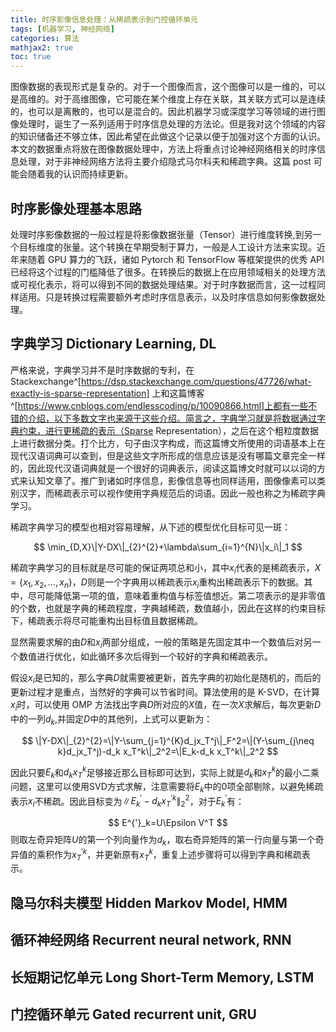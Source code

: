 ```yaml
---
title: 时序影像信息处理：从稀疏表示到门控循环单元
tags: [机器学习, 神经网络]
categories: 算法
mathjax2: true
toc: true
---
```


图像数据的表现形式是复杂的。对于一个图像而言，这个图像可以是一维的，可以是高维的。对于高维图像，它可能在某个维度上存在关联，其关联方式可以是连续的，也可以是离散的，也可以是混合的。因此机器学习或深度学习等领域的进行图像处理时，诞生了一系列适用于时序信息处理的方法论。但是我对这个领域的内容的知识储备还不够立体，因此希望在此做这个记录以便于加强对这个方面的认识。本文的数据重点将放在图像数据处理中，方法上将重点讨论神经网络相关的时序信息处理，对于非神经网络方法将主要介绍隐式马尔科夫和稀疏字典。这篇 post 可能会随着我的认识而持续更新。

<!-- more -->

## 时序影像处理基本思路

处理时序影像数据的一般过程是将影像数据张量（Tensor）进行维度转换,到另一个目标维度的张量。这个转换在早期受制于算力，一般是人工设计方法来实现。近年来随着 GPU 算力的飞跃，诸如 Pytorch 和 TensorFlow 等框架提供的优秀 API 已经将这个过程的门槛降低了很多。在转换后的数据上在应用领域相关的处理方法或可视化表示，将可以得到不同的数据处理结果。对于时序数据而言，这一过程同样适用。只是转换过程需要额外考虑时序信息表示，以及时序信息如何影像数据处理。

## 字典学习 Dictionary Learning, DL

严格来说，字典学习并不是时序数据的专利，在 Stackexchange^[https://dsp.stackexchange.com/questions/47726/what-exactly-is-sparse-representation] 上和这篇博客^[https://www.cnblogs.com/endlesscoding/p/10090866.html]上都有一些不错的介绍，以下多数文字也来源于这些介绍。简言之，字典学习就是将数据通过字典约束，进行更稀疏的表示（Sparse Representation），之后在这个粗粒度数据上进行数据分类。打个比方，句子由汉字构成，而这篇博文所使用的词语基本上在现代汉语词典可以查到，但是这些文字所形成的信息应该是没有哪篇文章完全一样的，因此现代汉语词典就是一个很好的词典表示，阅读这篇博文时就可以以词的方式来认知文章了。推广到诸如时序信息，影像信息等也同样适用，图像像素可以类别汉字，而稀疏表示可以视作使用字典规范后的词语。因此一般也称之为稀疏字典学习。

稀疏字典学习的模型也相对容易理解，从下述的模型优化目标可见一斑：

$$
\min_{D,X}\|Y-DX\|_{2}^{2}+\lambda\sum_{i=1}^{N}\|x_i\|_1
$$

稀疏字典学习的目标就是尽可能的保证两项总和小，其中$x_i$代表的是稀疏表示，$X=\{x_1,x_2,...,x_n\}$，$D$则是一个字典用以稀疏表示$x_i$重构出稀疏表示下的数据。其中，尽可能降低第一项的值，意味着重构值与标签值想近。第二项表示的是非零值的个数，也就是字典的稀疏程度，字典越稀疏，数值越小，因此在这样的约束目标下，稀疏表示将尽可能重构出目标值且数据稀疏。

显然需要求解的由$D$和$x_i$两部分组成，一般的策略是先固定其中一个数值后对另一个数值进行优化，如此循环多次后得到一个较好的字典和稀疏表示。

假设$x_i$是已知的，那么字典$D$就需要被更新，首先字典的初始化是随机的，而后的更新过程才是重点，当然好的字典可以节省时间。算法使用的是 K-SVD，在计算$x_i$时，可以使用 OMP 方法找出字典$D$所对应的$X$值，在一次$X$求解后，每次更新$D$中的一列$d_k$,并固定$D$中的其他列，上式可以更新为：

$$
\|Y-DX\|_{2}^{2}=\|Y-\sum_{j=1}^{K}d_jx_T^j\|_F^2=\|(Y-\sum_{j\neq k}d_jx_T^j)-d_k x_T^k\|_2^2=\|E_k-d_k x_T^k\|_2^2
$$

因此只要$E_k$和$d_k x_T^k$足够接近那么目标即可达到，实际上就是$d_k$和$x_T^k$的最小二乘问题，这里可以使用SVD方式求解，注意需要将$E_k$中的0项全部剔除，以避免稀疏表示$x_i$不稀疏。因此目标变为$\|E^{'}_k-d_k x_T^{'k}\|_2^2$，对于$E^{'}_k$有：

$$
E^{'}_k=U\Epsilon V^T
$$
则取左奇异矩阵$U$的第一个列向量作为$d_k$，取右奇异矩阵的第一行向量与第一个奇异值的乘积作为$x_T^{'k}$，并更新原有$x_T^k$，重复上述步骤将可以得到字典和稀疏表示。

## 隐马尔科夫模型 Hidden Markov Model, HMM

## 循环神经网络 Recurrent neural network, RNN

## 长短期记忆单元 Long Short-Term Memory, LSTM

## 门控循环单元 Gated recurrent unit, GRU

